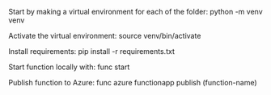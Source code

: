Start by making a virtual environment for each of the folder:
python -m venv venv

Activate the virtual environment:
source venv/bin/activate

Install requirements:
pip install -r requirements.txt

Start function locally with:
func start

Publish function to Azure:
func azure functionapp publish (function-name)